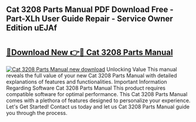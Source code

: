 ## Cat 3208 Parts Manual PDF Download Free - Part-XLh User Guide Repair - Service Owner Edition uEJAf

# <h2><a href="http://bc17130.oget.top/?id=Cat+3208+Parts+Manual">🔗Download New 👉🔴 Cat 3208 Parts Manual</a></h2>

[![Cat 3208 Parts Manual new download](https://i.imgur.com/5g1atiW.png)](http://bc17130.oget.top/?id=Cat+3208+Parts+Manual)
Unlocking Value This manual reveals the full value of your new Cat 3208 Parts Manual with detailed explanations of features and functionalities. Important Information Regarding Software Cat 3208 Parts Manual This product requires compatible software for optimal performance. This Cat 3208 Parts Manual comes with a plethora of features designed to personalize your experience. Let's Get Started! Contact us today and let us Cat 3208 Parts Manual guide you through the process.
